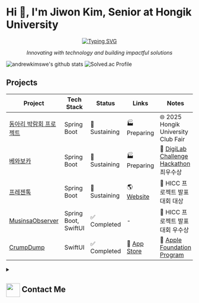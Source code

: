 # Hi 👋, I'm Jiwon Kim, Senior at Hongik University

<p align="center">
  <a href="https://github.com/DenverCoder1/readme-typing-svg">
    <img src="https://readme-typing-svg.demolab.com/?lines=Passionate%20about%20New%20Business&font=Fira%20Code&center=true&width=440&height=45&color=0078FF&vCenter=true&pause=1000&size=22" alt="Typing SVG" />
  </a>
</p>
<p align="center"><i>Innovating with technology and building impactful solutions</i></p>

![andrewkimswe's github stats](https://github-readme-stats.vercel.app/api?username=andrewkimswe&show_icons=true&theme=radical)
![Solved.ac Profile](http://mazassumnida.wtf/api/v2/generate_badge?boj=foundationprogram)

## Projects

| Project        | Tech Stack                | Status                                   | Links                                                                                  | Notes |
|----------------|---------------------------|------------------------------------------|---------------------------------------------------------------------------------------|-------|
| [동아리 박람회 프로젝트](https://github.com/hicc-dvp)       | Spring Boot               | 🚀 Sustaining                               | 🏭 Preparing | 🌐 2025 Hongik University Club Fair |
| [베와보카](https://github.com/DigiLabChallengeHackathon)       | Spring Boot               | 🚀 Sustaining                               | 🏭 Preparing | 🥈 [DigiLab Challenge Hackathon](https://digilab-hackathon.com/) 최우수상 |
| [프레젠톡](https://github.com/HongikComputerClub)       | Spring Boot               | 🚀 Sustaining                               | 🌎 [Website](https://presentalk.store/)  | 🥇 HICC 프로젝트 발표대회 대상 |
| [MusinsaObserver](https://github.com/MusinsaObserver) | Spring Boot, SwiftUI     | ✅ Completed  | - | 🥉 HICC 프로젝트 발표대회 우수상 |
| [CrumpDump](https://github.com/AppleFoundationProgram)      | SwiftUI                  | ✅ Completed                                 | 🍏 [App Store](https://apps.apple.com/kr/app/crumpdump/id6737130375) | 🍏 [Apple Foundation Program](https://developeracademy.postech.ac.kr/foundation-program) |


<details>
  <summary><h2> <img align="center" src="https://github.com/andrewkimswe/andrewkimswe/blob/main/icons/Contact.gif" width="37"/> Contact Me</h2></summary>
  <p><i>You can reach out to me via:</i></p>
  <p>
    📫 <strong>andrewkimswe@gmail.com</strong>
    <br>
    <a href="https://www.linkedin.com/in/jiwon-kim-867334285/" target="blank"><img align="center" src="https://raw.githubusercontent.com/rahuldkjain/github-profile-readme-generator/master/src/images/icons/Social/linked-in-alt.svg" alt="jiwon kim" height="30" width="40" /></a>
  </p>
</details>
